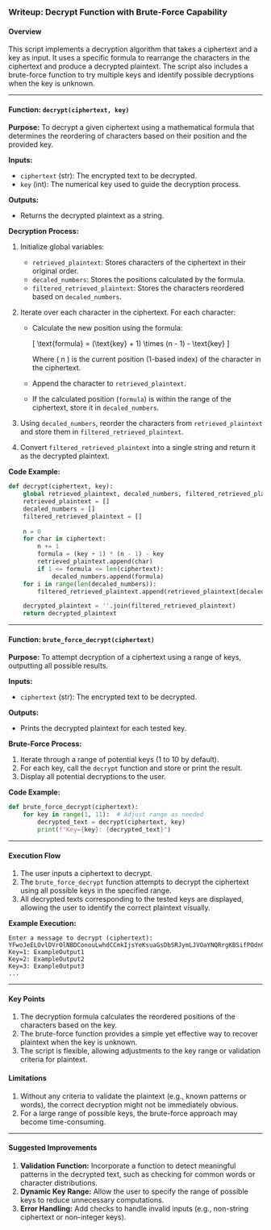 ### Writeup: Decrypt Function with Brute-Force Capability

#### Overview
This script implements a decryption algorithm that takes a ciphertext and a key as input. It uses a specific formula to rearrange the characters in the ciphertext and produce a decrypted plaintext. The script also includes a brute-force function to try multiple keys and identify possible decryptions when the key is unknown.

---

#### Function: `decrypt(ciphertext, key)`
**Purpose:**
To decrypt a given ciphertext using a mathematical formula that determines the reordering of characters based on their position and the provided key.

**Inputs:**
- `ciphertext` (str): The encrypted text to be decrypted.
- `key` (int): The numerical key used to guide the decryption process.

**Outputs:**
- Returns the decrypted plaintext as a string.

**Decryption Process:**
1. Initialize global variables:
   - `retrieved_plaintext`: Stores characters of the ciphertext in their original order.
   - `decaled_numbers`: Stores the positions calculated by the formula.
   - `filtered_retrieved_plaintext`: Stores the characters reordered based on `decaled_numbers`.

2. Iterate over each character in the ciphertext. For each character:
   - Calculate the new position using the formula:
     
     \[
     \text{formula} = (\text{key} + 1) \times (n - 1) - \text{key}
     \]
     
     Where \( n \) is the current position (1-based index) of the character in the ciphertext.
   - Append the character to `retrieved_plaintext`.
   - If the calculated position (`formula`) is within the range of the ciphertext, store it in `decaled_numbers`.

3. Using `decaled_numbers`, reorder the characters from `retrieved_plaintext` and store them in `filtered_retrieved_plaintext`.

4. Convert `filtered_retrieved_plaintext` into a single string and return it as the decrypted plaintext.

**Code Example:**
```python
def decrypt(ciphertext, key):
    global retrieved_plaintext, decaled_numbers, filtered_retrieved_plaintext
    retrieved_plaintext = []
    decaled_numbers = []
    filtered_retrieved_plaintext = []
    
    n = 0
    for char in ciphertext:
        n += 1
        formula = (key + 1) * (n - 1) - key
        retrieved_plaintext.append(char)
        if 1 <= formula <= len(ciphertext):
            decaled_numbers.append(formula)
    for i in range(len(decaled_numbers)):
        filtered_retrieved_plaintext.append(retrieved_plaintext[decaled_numbers[i] - 1])

    decrypted_plaintext = ''.join(filtered_retrieved_plaintext)
    return decrypted_plaintext
```

---

#### Function: `brute_force_decrypt(ciphertext)`
**Purpose:**
To attempt decryption of a ciphertext using a range of keys, outputting all possible results.

**Inputs:**
- `ciphertext` (str): The encrypted text to be decrypted.

**Outputs:**
- Prints the decrypted plaintext for each tested key.

**Brute-Force Process:**
1. Iterate through a range of potential keys (1 to 10 by default).
2. For each key, call the `decrypt` function and store or print the result.
3. Display all potential decryptions to the user.

**Code Example:**
```python
def brute_force_decrypt(ciphertext):
    for key in range(1, 11):  # Adjust range as needed
        decrypted_text = decrypt(ciphertext, key)
        print(f"Key={key}: {decrypted_text}")
```

---

#### Execution Flow
1. The user inputs a ciphertext to decrypt.
2. The `brute_force_decrypt` function attempts to decrypt the ciphertext using all possible keys in the specified range.
3. All decrypted texts corresponding to the tested keys are displayed, allowing the user to identify the correct plaintext visually.

**Example Execution:**
```plaintext
Enter a message to decrypt (ciphertext): YFwoJeELOvlDVrOlNBDConouLwhdCCmkIjsYeKsuaGsDbSRJymLJVOaYNQRrgKBSifPOdnCbUleWCbf
Key=1: ExampleOutput1
Key=2: ExampleOutput2
Key=3: ExampleOutput3
...
```

---

#### Key Points
1. The decryption formula calculates the reordered positions of the characters based on the key.
2. The brute-force function provides a simple yet effective way to recover plaintext when the key is unknown.
3. The script is flexible, allowing adjustments to the key range or validation criteria for plaintext.

#### Limitations
1. Without any criteria to validate the plaintext (e.g., known patterns or words), the correct decryption might not be immediately obvious.
2. For a large range of possible keys, the brute-force approach may become time-consuming.

---

#### Suggested Improvements
1. **Validation Function:** Incorporate a function to detect meaningful patterns in the decrypted text, such as checking for common words or character distributions.
2. **Dynamic Key Range:** Allow the user to specify the range of possible keys to reduce unnecessary computations.
3. **Error Handling:** Add checks to handle invalid inputs (e.g., non-string ciphertext or non-integer keys).

